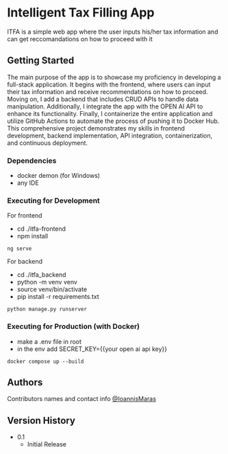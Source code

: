 # Intelligent Tax Filling App

ITFA is a simple web app where the user inputs his/her tax information and can get reccomandations on how to proceed with it 

## Getting Started

The main purpose of the app is to showcase my proficiency in developing a full-stack application. It begins with the frontend, where users can input their tax information and receive recommendations on how to proceed. Moving on, I add a backend that includes CRUD APIs to handle data manipulation. Additionally, I integrate the app with the OPEN AI API to enhance its functionality. Finally, I containerize the entire application and utilize GitHub Actions to automate the process of pushing it to Docker Hub. This comprehensive project demonstrates my skills in frontend development, backend implementation, API integration, containerization, and continuous deployment.

### Dependencies

* docker demon (for Windows)
* any IDE

### Executing for Development

For frontend
* cd ./itfa-frontend
* npm install
```
ng serve
```

For backend
* cd ./itfa_backend
* python -m venv venv
* source venv/bin/activate
* pip install -r requirements.txt
```
python manage.py runserver
```

### Executing for Production (with Docker)

* make a .env file in root
* in the env add SECRET_KEY={{your open ai api key}} 
```
docker compose up --build
```

## Authors

Contributors names and contact info
[@IoannisMaras](https://github.com/IoannisMaras)

## Version History

* 0.1
    * Initial Release
